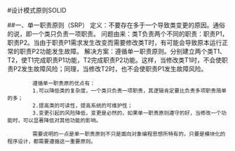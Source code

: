 #设计模式原则SOLID

##一、单一职责原则（SRP）
            定义：不要存在多于一个导致类变更的原因。通俗的说，即一个类只负责一项职责。 
            问题由来：类T负责两个不同的职责：职责P1，职责P2。当由于职责P1需求发生改变而需要修改类T时，有可能会导致原本运行正常的职责P2功能发生故障。 
            解决方案：遵循单一职责原则。分别建立两个类T1、T2，使T1完成职责P1功能，T2完成职责P2功能。这样，当修改类T1时，不会使职责P2发生故障风险；同理，当修改T2时，也不会使职责P1发生故障风险。

            遵循单一职责原的优点有： 
            1.可以降低类的复杂度，一个类只负责一项职责，其逻辑肯定要比负责多项职责简单的多； 
            2.提高类的可读性，提高系统的可维护性； 
            3.变更引起的风险降低，变更是必然的，如果单一职责原则遵守的好，当修改一个功能时，可以显著降低对其他功能的影响。 
            
            需要说明的一点是单一职责原则不只是面向对象编程思想所特有的，只要是模块化的程序设计，都需要遵循这一重要原则。


